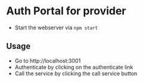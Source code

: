 # Auth Portal for provider

- Start the webserver via `npm start` 

## Usage

- Go to http://localhost:3001
- Authenticate by clicking on the authenticate link
- Call the service by clicking the call service button
